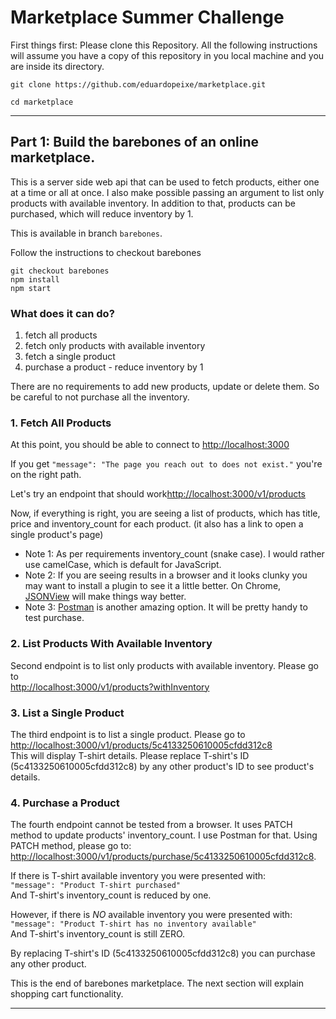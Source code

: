 # Marketplace Summer Challenge

First things first: Please clone this Repository.
All the following instructions will assume you have a copy of this repository in you local machine and you are inside its directory.

```
git clone https://github.com/eduardopeixe/marketplace.git

cd marketplace
```

---

## Part 1: Build the barebones of an online marketplace.

This is a server side web api that can be used to fetch products, either one at a time or all at once. I also make possible passing an argument to list only products with available inventory. In addition to that, products can be purchased, which will reduce inventory by 1.

This is available in branch `barebones`.

Follow the instructions to checkout barebones

```
git checkout barebones
npm install
npm start
```

### What does it can do?

1. fetch all products
2. fetch only products with available inventory
3. fetch a single product
4. purchase a product - reduce inventory by 1

There are no requirements to add new products, update or delete them. So be careful to not purchase all the inventory.

### 1. Fetch All Products

At this point, you should be able to connect to [http://localhost:3000](http://localhost:3000)

If you get `"message": "The page you reach out to does not exist."` you're on the right path.

Let's try an endpoint that should work[http://localhost:3000/v1/products](http://localhost:3000/v1/products)

Now, if everything is right, you are seeing a list of products, which has title, price and inventory_count for each product. (it also has a link to open a single product's page)

- Note 1: As per requirements inventory_count (snake case). I would rather use camelCase, which is default for JavaScript.
- Note 2: If you are seeing results in a browser and it looks clunky you may want to install a plugin to see it a little better. On Chrome, [JSONView](https://chrome.google.com/webstore/detail/jsonview/chklaanhfefbnpoihckbnefhakgolnmc?hl=en) will make things way better.
- Note 3: [Postman](https://www.getpostman.com/apps) is another amazing option. It will be pretty handy to test purchase.

### 2. List Products With Available Inventory

Second endpoint is to list only products with available inventory. Please go to  
 [http://localhost:3000/v1/products?withInventory](http://localhost:3000/v1/products?withInventory)

### 3. List a Single Product

The third endpoint is to list a single product. Please go to [http://localhost:3000/v1/products/5c4133250610005cfdd312c8](http://localhost:3000/v1/products/5c4133250610005cfdd312c8)  
This will display T-shirt details. Please replace T-shirt's ID (5c4133250610005cfdd312c8) by any other product's ID to see product's details.

### 4. Purchase a Product

The fourth endpoint cannot be tested from a browser. It uses PATCH method to update products' inventory_count. I use Postman for that. Using PATCH method, please go to:  
[http://localhost:3000/v1/products/purchase/5c4133250610005cfdd312c8](http://localhost:3000/v1/products/purchase/5c4133250610005cfdd312c8).

If there is T-shirt available inventory you were presented with:  
`"message": "Product T-shirt purchased"`  
And T-shirt's inventory_count is reduced by one.

However, if there is _NO_ available inventory you were presented with:  
`"message": "Product T-shirt has no inventory available"`  
And T-shirt's inventory_count is still ZERO.

By replacing T-shirt's ID (5c4133250610005cfdd312c8) you can purchase any other product.

This is the end of barebones marketplace. The next section will explain shopping cart functionality.

---
